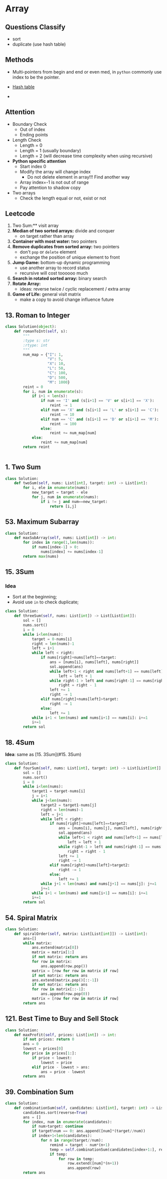 # Array

## Questions Classify

- sort
- duplicate (use hash table)

## Methods

- Multi-pointers from begin and end or even med, in `python` commonly use index to be the pointer.
- [Hash table](Interview/hash.md)

- 

## Attention

- Boundary Check
  - Out of index
  - Ending points
- Length Check
  - Length = 0
  - Length = 1 (usually boundary)
  - Length = 2 (will decrease time complexity when using recursive)
- **Python specific attention**
  - Start index 0
  - Modify the array will change index
    - Do not delete element in array!!! Find another way
  - Array index=-1 is not out of range
  - Pay attention to shadow copy
- Two arrays
  - Check the length equal or not, exist or not

## Leetcode

1. Two Sum:** visit array
2. **Median of two sorted arrays:** divide and conquer
   - on target rather than array
3. **Container with most water:** two pointers
4. **Remove duplicates from sorted array:** two pointers
   - don't `pop` or `delete` element
   - exchange the position of unique element to front
5. **Jump Game:** bottom-up dynamic programming
   - use another array to record status
   - recursive will cost toooooo much
6. **Search in rotated sorted array:** binary search
7. **Rotate Array:** 
   - ideas: reverse twice / cyclic replacement / extra array
8. **Game of Life:** general visit matrix
   - make a copy to avoid change influence future

## 13. Roman to Integer

```python
class Solution(object):
    def romanToInt(self, s):
        """
        :type s: str
        :rtype: int
        """
        num_map = {"I": 1,
                   "V": 5,
                   "X": 10,
                   "L": 50,
                   "C": 100,
                   "D": 500,
                   "M": 1000}
        reint = 0
        for i, num in enumerate(s):
            if i+1 < len(s):
                if num == 'I' and (s[i+1] == 'V' or s[i+1] == 'X'):
                    reint -= 1
                elif num == 'X' and (s[i+1] == 'L' or s[i+1] == 'C'):
                    reint -= 10
                elif num == 'C' and (s[i+1] == 'D' or s[i+1] == 'M'):
                    reint -= 100
                else:
                    reint += num_map[num]
            else:
                reint += num_map[num]
        return reint
        
```

## 1. Two Sum

```python
class Solution:
    def twoSum(self, nums: List[int], target: int) -> List[int]:
        for i, ele in enumerate(nums):
            new_target = target - ele
            for j, num in enumerate(nums):
                if i != j and num==new_target:
                    return [i,j]
```

## 53. Maximum Subarray

```python
class Solution:
    def maxSubArray(self, nums: List[int]) -> int:
        for index in range(1,len(nums)):
            if nums[index-1] > 0:
                nums[index] += nums[index-1]
        return max(nums)
```

## 15. 3Sum

### Idea

- Sort at the beginning;
- Avoid use `in` to check duplicate;

```python
class Solution:
    def threeSum(self, nums: List[int]) -> List[List[int]]:
        sol = []
        nums.sort()
        i = 0
        while i<len(nums):
            target = 0-nums[i]
            right = len(nums)-1
            left = i+1
            while left < right:
                if nums[right]+nums[left]==target:
                    ans = [nums[i], nums[left], nums[right]]
                    sol.append(ans)
                    while left+1 < right and nums[left+1] == nums[left]:
                        left = left + 1
                    while right-1 > left and nums[right-1] == nums[right]:
                        right = right - 1
                    left += 1
                    right -= 1
                elif nums[right]+nums[left]>target:
                    right -= 1
                else:
                    left += 1
            while i+1 < len(nums) and nums[i+1] == nums[i]: i+=1
            i+=1
        return sol
```

## 18. 4Sum

**Idea**: same as [15. 3Sum](#15. 3Sum)

```python
class Solution:
    def fourSum(self, nums: List[int], target: int) -> List[List[int]]:
        sol = []
        nums.sort()
        i = 0
        while i<len(nums):
            target1 = target-nums[i]
            j = i+1
            while j<len(nums):
                target2 = target1-nums[j]
                right = len(nums)-1
                left = j+1
                while left < right:
                    if nums[right]+nums[left]==target2:
                        ans = [nums[i], nums[j], nums[left], nums[right]]
                        sol.append(ans)
                        while left+1 < right and nums[left+1] == nums[left]:
                            left = left + 1
                        while right-1 > left and nums[right-1] == nums[right]:
                            right = right - 1
                        left += 1
                        right -= 1
                    elif nums[right]+nums[left]>target2:
                        right -= 1
                    else:
                        left += 1
                while j+1 < len(nums) and nums[j+1] == nums[j]: j+=1
                j+=1
            while i+1 < len(nums) and nums[i+1] == nums[i]: i+=1
            i+=1
        return sol
```

## 54. Spiral Matrix

```python
class Solution:
    def spiralOrder(self, matrix: List[List[int]]) -> List[int]:
        ans=[]
        while matrix:
            ans.extend(matrix[0])
            matrix = matrix[1:]
            if not matrix: return ans
            for row in matrix:
                ans.append(row.pop())
            matrix = [row for row in matrix if row]
            if not matrix: return ans
            ans.extend(matrix.pop()[::-1])            
            if not matrix: return ans
            for row in matrix[::-1]:
                ans.append(row.pop(0))
            matrix = [row for row in matrix if row]
        return ans
```

## 121. Best Time to Buy and Sell Stock

```python
class Solution:
    def maxProfit(self, prices: List[int]) -> int:
        if not prices: return 0
        ans = 0
        lowest = prices[0]
        for price in prices[1:]:
            if price < lowest:
                lowest = price
            elif price - lowest > ans:
                ans = price - lowest
        return ans
```

## 39. Combination Sum

```python
class Solution:
    def combinationSum(self, candidates: List[int], target: int) -> List[List[int]]:
        candidates.sort(reverse=True)
        ans = []
        for index, num in enumerate(candidates):
            if num>target: continue
            if target%num == 0: ans.append([num]*(target//num))
            if index+1<len(candidates):
                for n in range(target//num):
                    remind = target - num*(n+1)
                    temp = self.combinationSum(candidates[index+1:], remind)
                    if temp:
                        for row in temp:
                            row.extend([num]*(n+1))
                            ans.append(row)
        return ans
```

